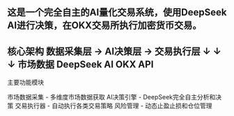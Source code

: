 这是一个完全自主的AI量化交易系统，使用DeepSeek AI进行决策，在OKX交易所执行加密货币交易。
--------------------------------------
核心架构
数据采集层 → AI决策层 → 交易执行层
    ↓           ↓           ↓
市场数据    DeepSeek AI    OKX API
--------------------------------------
主要功能模块

市场数据采集 - 多维度市场数据获取
AI决策引擎 - DeepSeek完全自主分析和决策
交易执行器 - 自动执行各类交易策略
风险管理 - 动态止盈止损和仓位管理


